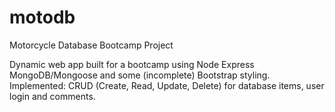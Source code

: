 # motodb

Motorcycle Database Bootcamp Project

Dynamic web app built for a bootcamp using Node Express MongoDB/Mongoose and some (incomplete) Bootstrap styling.
Implemented:
  CRUD (Create, Read, Update, Delete) for database items, user login and comments.
